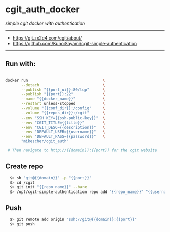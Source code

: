cgit_auth_docker
=================


*simple cgit docker with authentication*

---

 * https://git.zx2c4.com/cgit/about/
 * https://github.com/KunoiSayami/cgit-simple-authentication

---

## Run with:

```bash

docker run                                 \
       --detach                            \
       --publish "{{port_ui}}:80/tcp"      \
       --publish "{{port}}:22"             \
       --name "{{docker_name}}"            \
       --restart unless-stopped            \
       --volume "{{conf_dir}}:/config"     \
       --volume "{{repos_dir}}:/cgit"      \
       --env "SSH_KEY={{ssh-public-key}}"  \
       --env "CGIT_TITLE={{title}}"        \
       --env "CGIT_DESC={{description}}"   \
       --env "DEFAULT_USER={{username}}"   \
       --env "DEFAULT_PASS={{password}}"   \
       "mikescher/cgit_auth"

 # Then navigate to http://{{domain}}:{{port}} for the cgit website

```

## Create repo

```bash
  $> sh "git@{{domain}}" -p "{{port}}"
  $> cd /cgit
  $> git init "{{repo_name}}" --bare
  $> /opt/cgit-simple-authentication repo add "{{repo_name}}" "{{username}}"
```

## Push

```bash
  $> git remote add origin "ssh://git@{{domain}}:{{port}}"
  $> git push
```